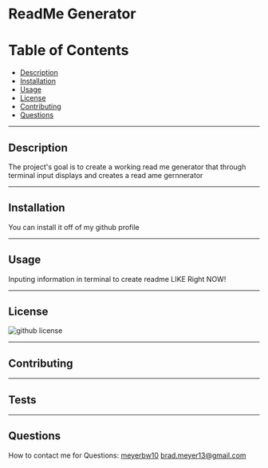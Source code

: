 
# ReadMe Generator 


# Table of Contents 
- [Description](#description)
- [Installation](#installation)
- [Usage](#usage)
- [License](#license)
- [Contributing](#contributing)
- [Questions](#questions)


---


## Description 
The project's goal is to create a working read me generator that through terminal input displays and creates a read ame gernnerator



---

## Installation 
You can install it off of my github profile


---

## Usage 
Inputing information in terminal to create readme LIKE Right NOW!


---

## License 

![github license](https://img.shields.io/badge/License-Apache-green)

---


## Contributing 



---


## Tests 



---




## Questions 
How to contact me for Questions:
[meyerbw10](https://github.com/meyerbw10)
brad.meyer13@gmail.com



